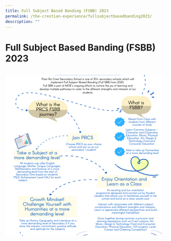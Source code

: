 ```yaml
---
title: Full Subject Based Banding (FSBB) 2023
permalink: /the-crestian-experience/fullsubjectbasedbanding2023/
description: ""
---
```

<h1>Full Subject Based Banding (FSBB) 2023</h1>
<br>
<img src="/images/FSBB2.png" alt="FSBB2">